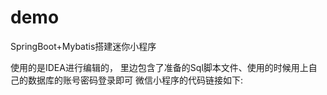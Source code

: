 # demo
SpringBoot+Mybatis搭建迷你小程序

使用的是IDEA进行编辑的，
里边包含了准备的Sql脚本文件、使用的时候用上自己的数据库的账号密码登录即可
微信小程序的代码链接如下:
  
